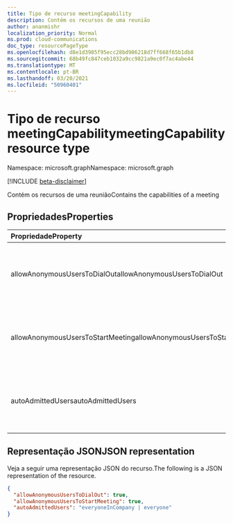 ```yaml
---
title: Tipo de recurso meetingCapability
description: Contém os recursos de uma reunião
author: ananmishr
localization_priority: Normal
ms.prod: cloud-communications
doc_type: resourcePageType
ms.openlocfilehash: d8e1d3985f95ecc28bd986218d7ff668f65b1db8
ms.sourcegitcommit: 68b49fc847ceb1032a9cc9821a9ec0f7ac4abe44
ms.translationtype: MT
ms.contentlocale: pt-BR
ms.lasthandoff: 03/20/2021
ms.locfileid: "50960401"
---
```

# <a name="meetingcapability-resource-type"></a><span data-ttu-id="fc3b4-103">Tipo de recurso meetingCapability</span><span class="sxs-lookup"><span data-stu-id="fc3b4-103">meetingCapability resource type</span></span>

<span data-ttu-id="fc3b4-104">Namespace: microsoft.graph</span><span class="sxs-lookup"><span data-stu-id="fc3b4-104">Namespace: microsoft.graph</span></span>

[!INCLUDE [beta-disclaimer](../../includes/beta-disclaimer.md)]

<span data-ttu-id="fc3b4-105">Contém os recursos de uma reunião</span><span class="sxs-lookup"><span data-stu-id="fc3b4-105">Contains the capabilities of a meeting</span></span>

## <a name="properties"></a><span data-ttu-id="fc3b4-106">Propriedades</span><span class="sxs-lookup"><span data-stu-id="fc3b4-106">Properties</span></span>

| <span data-ttu-id="fc3b4-107">Propriedade</span><span class="sxs-lookup"><span data-stu-id="fc3b4-107">Property</span></span>                          | <span data-ttu-id="fc3b4-108">Tipo</span><span class="sxs-lookup"><span data-stu-id="fc3b4-108">Type</span></span>    | <span data-ttu-id="fc3b4-109">Descrição</span><span class="sxs-lookup"><span data-stu-id="fc3b4-109">Description</span></span>                                                        |
|:----------------------------------|:--------|:-------------------------------------------------------------------|
| <span data-ttu-id="fc3b4-110">allowAnonymousUsersToDialOut</span><span class="sxs-lookup"><span data-stu-id="fc3b4-110">allowAnonymousUsersToDialOut</span></span>      | <span data-ttu-id="fc3b4-111">Booliano</span><span class="sxs-lookup"><span data-stu-id="fc3b4-111">Boolean</span></span> | <span data-ttu-id="fc3b4-112">Indica se o discagem de usuários anônimos é permitido em uma reunião.</span><span class="sxs-lookup"><span data-stu-id="fc3b4-112">Indicates whether anonymous users dialout is allowed in a meeting.</span></span> |
| <span data-ttu-id="fc3b4-113">allowAnonymousUsersToStartMeeting</span><span class="sxs-lookup"><span data-stu-id="fc3b4-113">allowAnonymousUsersToStartMeeting</span></span> | <span data-ttu-id="fc3b4-114">Booliano</span><span class="sxs-lookup"><span data-stu-id="fc3b4-114">Boolean</span></span> | <span data-ttu-id="fc3b4-115">Indica se os usuários anônimos têm permissão para iniciar uma reunião.</span><span class="sxs-lookup"><span data-stu-id="fc3b4-115">Indicates whether anonymous users are allowed to start a meeting.</span></span>  |
| <span data-ttu-id="fc3b4-116">autoAdmittedUsers</span><span class="sxs-lookup"><span data-stu-id="fc3b4-116">autoAdmittedUsers</span></span>                 | <span data-ttu-id="fc3b4-117">autoAdmittedUsersType</span><span class="sxs-lookup"><span data-stu-id="fc3b4-117">autoAdmittedUsersType</span></span>  | <span data-ttu-id="fc3b4-118">Os valores possíveis são: `everyoneInCompany` e `everyone`.</span><span class="sxs-lookup"><span data-stu-id="fc3b4-118">Possible values are: `everyoneInCompany`, `everyone`.</span></span>              |

## <a name="json-representation"></a><span data-ttu-id="fc3b4-119">Representação JSON</span><span class="sxs-lookup"><span data-stu-id="fc3b4-119">JSON representation</span></span>

<span data-ttu-id="fc3b4-120">Veja a seguir uma representação JSON do recurso.</span><span class="sxs-lookup"><span data-stu-id="fc3b4-120">The following is a JSON representation of the resource.</span></span>

<!-- {
  "blockType": "resource",
  "optionalProperties": [

  ],
  "@odata.type": "microsoft.graph.meetingCapability"
}-->
```json
{
  "allowAnonymousUsersToDialOut": true,
  "allowAnonymousUsersToStartMeeting": true,
  "autoAdmittedUsers": "everyoneInCompany | everyone"
}
```

<!-- uuid: 8fcb5dbc-d5aa-4681-8e31-b001d5168d79
2015-10-25 14:57:30 UTC -->
<!--
{
  "type": "#page.annotation",
  "description": "meetingCapability resource",
  "keywords": "",
  "section": "documentation",
  "tocPath": "",
  "suppressions": []
}
-->


